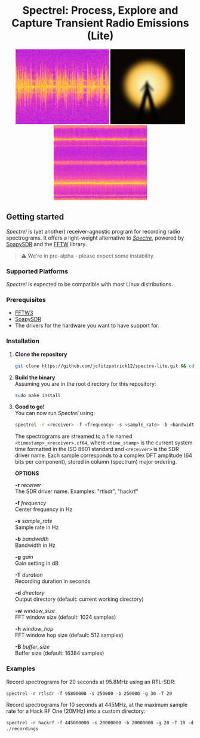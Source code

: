 <h1 align="center">
  Spectrel: Process, Explore and Capture Transient Radio Emissions (Lite)
</h1>

<div align="center">
  <img src="gallery/rtlsdr_example_a.png" height="200px">
  <img src="gallery/spectre.png" height="200px">
  <img src="gallery/rtlsdr_example_b.png" height="200px">
</div>

## Getting started

_Spectrel_ is (yet another) receiver-agnostic program for recording radio spectrograms. It offers a light-weight alternative to [_Spectre_](https://github.com/jcfitzpatrick12/spectre), powered by [SoapySDR](https://github.com/pothosware/SoapySDR) and the [FFTW](https://www.fftw.org/) library.

> :warning: We're in pre-alpha - please expect some instability.

### Supported Platforms
_Spectrel_ is expected to be compatible with most Linux distributions.

### Prerequisites

- [FFTW3](https://www.fftw.org/)
- [SoapySDR](https://github.com/pothosware/SoapySDR)
- The drivers for the hardware you want to have support for.

### Installation

1. **Clone the repository**  
    ```bash
    git clone https://github.com/jcfitzpatrick12/spectre-lite.git && cd spectre-lite
    ```

2. **Build the binary**  
    Assuming you are in the root directory for this repository:  
    ```bash
    sudo make install
    ```

3. **Good to go!**  
    You can now run _Spectrel_ using:  
    ```bash
    spectrel -r <receiver> -f <frequency> -s <sample_rate> -b <bandwidth> -g <gain> -T <duration> [-d directory]  [-w window_size] [-h window_hop] [-B buffer_size]
    ```
    The spectrograms are streamed to a file named `<timestamp>_<receiver>.cf64`, where `<time_stamp>` is the current system time formatted in the ISO 8601 standard and `<receiver>` is the SDR driver name. Each sample corresponds to a complex DFT amplitude (64 bits per component), stored in column (spectrum) major ordering.

    **OPTIONS**

    **-r** *receiver*  
    The SDR driver name. Examples: "rtlsdr", "hackrf"

    **-f** *frequency*  
    Center frequency in Hz

    **-s** *sample_rate*  
    Sample rate in Hz

    **-b** *bandwidth*  
    Bandwidth in Hz

    **-g** *gain*  
    Gain setting in dB

    **-T** *duration*  
    Recording duration in seconds

    **-d** *directory*  
    Output directory (default: current working directory)

    **-w** *window_size*  
    FFT window size (default: 1024 samples)

    **-h** *window_hop*  
    FFT window hop size (default: 512 samples)

    **-B** *buffer_size*  
    Buffer size (default: 16384 samples)

### Examples

Record spectrograms for 20 seconds at 95.8MHz using an RTL-SDR:  
```
spectrel -r rtlsdr -f 95800000 -s 250000 -b 250000 -g 30 -T 20
```

Record spectrograms for 10 seconds at 445MHz, at the maximum sample rate for a Hack RF One (20MHz) into a custom directory:  
```
spectrel -r hackrf -f 445000000 -s 20000000 -b 20000000 -g 20 -T 10 -d ./recordings
```